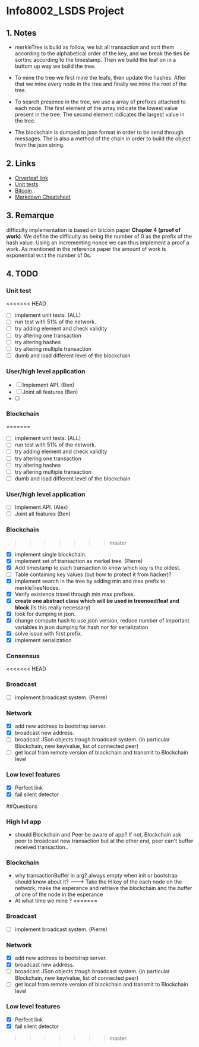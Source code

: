 # Info8002_LSDS Project

## 1. Notes

- merkleTree is build as follow, we lsit all transaction and sort them according to
the alphabetical order of the key, and we break the ties be sortinc according to the
timestamp. Then we build the leaf on in a buttom up way we build the tree.

- To mine the tree we first mine the leafs, then update the hashes.
After that we mine every node in the tree and finally we mine the root of the tree.

- To search presence in the tree, we use a array of prefixes attached to each node.
The first element of the array indicate the lowest value present in the tree.
The second element indicates the largest value in the tree.

- The blockchain is dumped to json format in order to be send through messages.
The is also a method of the chain in order to build the object from the json string.

## 2. Links

- [Orverleaf link](https://www.overleaf.com/5154783312jffsnfwyqfqp)
- [Unit tests](https://docs.python.org/3.5/library/unittest.html)
- [Bitcoin](https://bitcoin.org/bitcoin.pdf)
- [Markdown Cheatsheet](https://github.com/adam-p/markdown-here/wiki/Markdown-Cheatsheet)

## 3. Remarque

difficulty implementation is based on bitcoin paper __Chapter 4 (proof of work)__.
We define the difficulty as being the number of 0 as the prefix of the hash value.
Using an incrementing nonce we can thus implement a proof a work. As mentioned in
the reference paper the amount of work is exponential w.r.t the number of 0s.

## 4. TODO
### Unit test
<<<<<<< HEAD

- [ ] implement unit tests. (ALL)
- [ ] run test with 51% of the network.
- [ ] try adding element and check validity
- [ ] try altering one transaction
- [ ] try altering hashes
- [ ] try altering multiple transaction
- [ ] dumb and load different level of the blockchain

### User/high level application

- [ ] Implement API. (Ben)
- [ ] Joint all features (Ben)
- [ ]

### Blockchain

=======

- [ ] implement unit tests. (ALL)
- [ ] run test with 51% of the network.
- [ ] try adding element and check validity
- [ ] try altering one transaction
- [ ] try altering hashes
- [ ] try altering multiple transaction
- [ ] dumb and load different level of the blockchain

### User/high level application

- [ ] Implement API. (Alex)
- [ ] Joint all features (Ben)

### Blockchain

>>>>>>> master
- [x] implement single blockchain.
- [x] implement set of transaction as merkel tree. (Pierre)
- [x] Add timestamp to each transaction to know which key is the oldest.
- [ ] Table containing key values (but how to protect it from hacker)?
- [x] implement search in the tree by adding min and max prefix to merkleTreeNodes.
- [x] Verify existence travel through min max prefixes.
- [x] __create one abstract class which will be used in treenoed/leaf and block__ (Is this really necessary)
- [x] look for dumping in json.
- [x] change compute hash to use json version, reduce number of important variables in json dumping for hash nor for serialization
- [x] solve issue with first prefix.
- [x] implement serialization

### Consensus
<<<<<<< HEAD

### Broadcast

- [ ] implement broadcast system. (Pierre)

### Network

- [x] add new address to bootstrap server.
- [x] broadcast new address.
- [ ] broadcast JSon objects trough broadcast system. (in particular Blockchain, new key/value, list of connected peer)
- [ ] get local from remote version of blockchain and transmit to Blockchain level

### Low level features

- [x] Perfect link
- [x] fail silent detector

##Questions
### High lvl app
- should Blockchain and Peer be aware of app? If not, Blockchain ask peer to broadcast new transaction but at the other end, peer can't buffer received transaction..

### Blockchain
- why transactionBuffer in arg? always empty when init or bootstrap should know about it?
---> Take the H key of the each node on the network, make the esperance and retrieve the blockchain and the buffer of one of the node in the esperance 
- At what time we mine ?
=======

### Broadcast

- [ ] implement broadcast system. (Pierre)

### Network

- [x] add new address to bootstrap server.
- [x] broadcast new address.
- [ ] broadcast JSon objects trough broadcast system. (in particular Blockchain, new key/value, list of connected peer)
- [ ] get local from remote version of blockchain and transmit to Blockchain level

### Low level features

- [x] Perfect link
- [x] fail silent detector
>>>>>>> master
